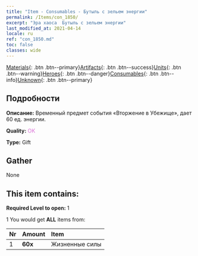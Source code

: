 ```yaml
---
title: "Item - Consumables - Бутыль с зельем энергии"
permalink: /Items/con_1850/
excerpt: "Эра хаоса  Бутыль с зельем энергии"
last_modified_at: 2021-04-14
locale: ru
ref: "con_1850.md"
toc: false
classes: wide
---
```

 [Materials](/ru/Items/){: .btn .btn--primary}[Artifacts](/ru/Items/Artifacts/){: .btn .btn--success}[Units](/ru/Items/Units/){: .btn .btn--warning}[Heroes](/ru/Items/Heroes/){: .btn .btn--danger}[Consumables](/ru/Items/Consumables/){: .btn .btn--info}[Unknown](/ru/Items/Unknown/){: .btn .btn--primary}

## Подробности
 **Описание:** Временный предмет события «Вторжение в Убежище», дает 60 ед. энергии.

 **Quality:** <span style="color: #DA70D6">OK</span>

 **Type:** Gift

## Gather

  None

## This item contains:

 **Required Level to open:** 1

 1 You would get **ALL** items  from:

  | Nr | Amount |     Item    |
  |:---|:-------|:------------|
  | 1 |  **60x** | Жизненные силы |  | 
